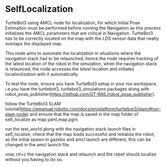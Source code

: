 # SelfLocalization

TurtleBot3 using AMCL node for localization, for which Initial Pose Estimation must be performed before running the Navigation as this process initializes the AMCL parameters that are critical in Navigation. TurtleBot3 has to be correctly located on the map with the LDS sensor data that neatly overlaps the displayed map.

This node aims to automate the localization in situations where the navigation stack had to be relaunched, hence the node requires tracking of the latest location of the robot in the simulation, when the navigation stack is relaunced, the node accesses the latest location and initiates locationlization with it automatically.

To test the node, ensure you have TurtleBot3 setup in your ros workspace, i.e you have the turtlebot3, turtlebot3_simulations packages along with robot_pose_publisher(https://github.com/GT-RAIL/robot_pose_publisher).

follow the TurtleBot3 SLAM tutorial(https://emanual.robotis.com/docs/en/platform/turtlebot3/slam/#run-slam-node) and ensure that the map is saved in the map folder of self_localize as map.yaml,map.pgm

run the test_world  along with the navigation stack launch files in self_localize, check that the map loads successful and initialize the robot, as the initial spawn in gazebo and amcl launch are different, this can be changed in the amcl launch file.

now, ctl+c the navigation stack and relaunch and the robot should localize without you having to do so.
